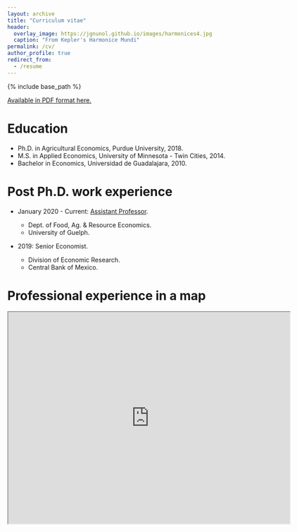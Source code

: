 ```yaml
---
layout: archive
title: "Curriculum vitae"
header:
  overlay_image: https://jgnunol.github.io/images/harmonices4.jpg
  caption: "From Kepler's Harmonice Mundi"
permalink: /cv/
author_profile: true
redirect_from:
  - /resume
---
```


{% include base_path %}

[Available in PDF format here.](https://jgnunol.github.io/files/CV.pdf)

Education
======
* Ph.D. in Agricultural Economics, Purdue University, 2018.
* M.S. in Applied Economics, University of Minnesota - Twin Cities, 2014.
* Bachelor in Economics, Universidad de Guadalajara, 2010.

Post Ph.D. work experience
======
* January 2020 - Current: [Assistant Professor](https://www.uoguelph.ca/oac/news/new-food-industry-economics-and-management-prof).
  * Dept. of Food, Ag. & Resource Economics.
  * University of Guelph.

* 2019: Senior Economist.
  * Division of Economic Research.
  * Central Bank of Mexico.


Professional experience in a map
======

<iframe src="https://www.google.com/maps/d/embed?mid=1IuP01EtoMZPZ8oU_-3-BB82Amfax-oKc" width="640" height="480"></iframe>
